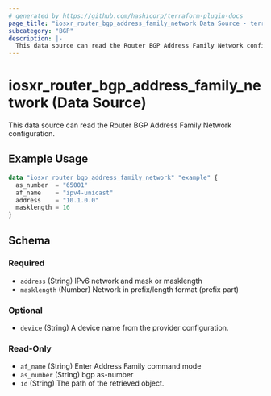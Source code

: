 ```yaml
---
# generated by https://github.com/hashicorp/terraform-plugin-docs
page_title: "iosxr_router_bgp_address_family_network Data Source - terraform-provider-iosxr"
subcategory: "BGP"
description: |-
  This data source can read the Router BGP Address Family Network configuration.
---
```


# iosxr_router_bgp_address_family_network (Data Source)

This data source can read the Router BGP Address Family Network configuration.

## Example Usage

```terraform
data "iosxr_router_bgp_address_family_network" "example" {
  as_number  = "65001"
  af_name    = "ipv4-unicast"
  address    = "10.1.0.0"
  masklength = 16
}
```

<!-- schema generated by tfplugindocs -->
## Schema

### Required

- `address` (String) IPv6 network and mask or masklength
- `masklength` (Number) Network in prefix/length format (prefix part)

### Optional

- `device` (String) A device name from the provider configuration.

### Read-Only

- `af_name` (String) Enter Address Family command mode
- `as_number` (String) bgp as-number
- `id` (String) The path of the retrieved object.


